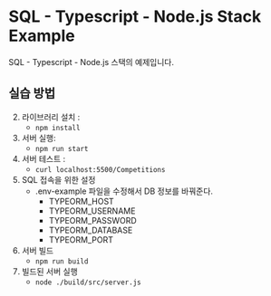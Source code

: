 # SQL - Typescript - Node.js Stack Example
SQL - Typescript - Node.js 스택의 예제입니다.
## 실습 방법
2. 라이브러리 설치 :
   - `npm install`
3. 서버 실행:
   - `npm run start`
4. 서버 테스트 :
   - `curl localhost:5500/Competitions`
5. SQL 접속을 위한 설정
   - .env-example 파일을 수정해서 DB 정보를 바꿔준다.
      - TYPEORM_HOST
      - TYPEORM_USERNAME
      - TYPEORM_PASSWORD
      - TYPEORM_DATABASE
      - TYPEORM_PORT
6. 서버 빌드
   - `npm run build`
7. 빌드된 서버 실행
   - `node ./build/src/server.js`
